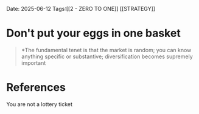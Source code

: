 Date: 2025-06-12
Tags:[[2 - ZERO TO ONE]] [[STRATEGY]]

# Don't put your eggs in one basket

>*The fundamental tenet is that the market is random; you can know anything specific or substantive; diversification becomes supremely important 
# References 
 You are not a lottery ticket 